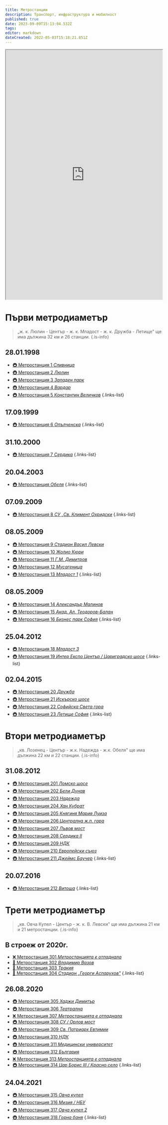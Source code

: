 ```yaml
---
title: Метростанции
description: Транспорт, инфраструктура и мобилност
published: true
date: 2023-09-09T15:13:04.532Z
tags: 
editor: markdown
dateCreated: 2022-05-03T15:18:21.851Z
---
```


<iframe src="https://www.google.com/maps/d/embed?mid=1AS4TDFp8L0Wk26nXB2nYHFBR9KM&ehbc=2E312F" width="100%" height="800"></iframe>


# Първи метродиаметър
> „ж. к. Люлин - Център - ж. к. Младост - ж. к. Дружба - Летище" ще има дължина 32 км и 26 станции.
{.is-info}

## 28.01.1998
- [:metro: Метростанция 1 *Сливница*](/bg/sofia-metro/stations/slivnitsa)
- [:metro: Метростанция 2 *Люлин*](/bg/sofia-metro/stations/lyulin)
- [:metro: Метростанция 3 *Западен парк*](/bg/sofia-metro/stations/zapaden-park)
- [:metro: Метростанция 4 *Вардар*](/bg/sofia-metro/stations/vardar)
- [:metro: Метростанция 5 *Константин Величков*](/bg/sofia-metro/stations/konstantin-velichkov)
{.links-list}

## 17.09.1999
- [:metro: Метростанция 6 *Опълченска*](/bg/sofia-metro/stations/opalchenska)
{.links-list}

## 31.10.2000
- [:metro: Метростанция 7 *Сердика*](/bg/sofia-metro/stations/serdica)
{.links-list}

## 20.04.2003
- [:metro: Метростанция *Обеля*](/bg/sofia-metro/stations/obelya)
{.links-list}

## 07.09.2009
- [:metro: Метростанция 8 *СУ „Св. Климент Охридски*](/bg/sofia-metro/stations/sofia-university)
{.links-list}


## 08.05.2009
- [:metro: Метростанция 9 *Стадион Васил Левски*](/bg/sofia-metro/stations/vasil-levski-stadium)
- [:metro: Метростанция 10 *Жолио Кюри*](/bg/sofia-metro/stations/joliot-curie)
- [:metro: Метростанция 11 *Г.М. Димитров*](/bg/sofia-metro/stations/gm-dimitrov)
- [:metro: Метростанция 12 *Мусагеница*](/bg/sofia-metro/stations/musagenitsa)
- [:metro: Метростанция 13 *Младост 1*](/bg/sofia-metro/stations/mladost-1)
{.links-list}


## 08.05.2009
- [:metro: Метростанция 14 *Александър Малинов*](/bg/sofia-metro/stations/aleksander-malinov)
- [:metro: Метростанция 15 *Акад. Ал. Теодоров-Балан*](/bg/sofia-metro/stations/akad-al-teodorov-balan)
- [:metro: Метростанция 16 *Бизнес парк София*](/bg/sofia-metro/stations/business-park-sofia)
{.links-list}

## 25.04.2012
- [:metro: Метростанция 18 *Младост 3*](/bg/sofia-metro/stations/mladost-3)
- [:metro: Метростанция 19 *Интер Експо Център / Цариградско шосе*](/bg/sofia-metro/stations/inter-expo-center)
{.links-list}

## 02.04.2015
- [:metro: Метростанция 20 *Дружба*](/bg/sofia-metro/stations/drujba)
- [:metro: Метростанция 21 *Искърско шосе*](/bg/sofia-metro/stations/iskarsko-shose)
- [:metro: Метростанция 22 *Софийска Света гора*](/bg/sofia-metro/stations/sofiiska-sveta-gora)
- [:metro: Метростанция 23 *Летище София*](/bg/sofia-metro/stations/sofia-airport)
{.links-list}


# Втори метродиаметър
> „кв. Лозенец - Център - ж.к. Надежда - ж.к. Обеля" ще има дължина 22 км и 22 станции.
{.is-info}

## 31.08.2012
- [:metro: Метростанция 201 *Ломско шосе*](/bg/sofia-metro/stations/lomsko-shose)
- [:metro: Метростанция 202 *Бели Дунав*](/bg/sofia-metro/stations/beli-dunav)
- [:metro: Метростанция 203 *Надежда*](/bg/sofia-metro/stations/nadejda)
- [:metro: Метростанция 204 *Хан Кубрат*](/bg/sofia-metro/stations/han-kubrat)
- [:metro: Метростанция 205 *Княгиня Мария Луиза*](/bg/sofia-metro/stations/kn-maria-luiza)
- [:metro: Метростанция 206 *Централна ж.п. гара*](/bg/sofia-metro/stations/central-railway-station)
- [:metro: Метростанция 207 *Лъвов мост*](/bg/sofia-metro/stations/lavov-most)
- [:metro: Метростанция 208 *Сердика II*](/bg/sofia-metro/stations/serdica-ii)
- [:metro: Метростанция 209 *НДК*](/bg/sofia-metro/stations/ndk)
- [:metro: Метростанция 210 *Европейски съюз*](/bg/sofia-metro/stations/european-union)
- [:metro: Метростанция 211 *Джеймс Баучер*](/bg/sofia-metro/stations/james-bourchier)
{.links-list}

## 20.07.2016
- [:metro: Метростанция 212 *Витоша*](/bg/sofia-metro/stations/vitosha)
{.links-list}

# Трети метродиаметър
> „кв. Овча Купел - Център - ж. к. В. Левски" ще има дължина 21 км и 21 метростанции.
{.is-info}


## В строеж от 2020г.
- [:x: Метростанция 301 *Метростанцията е отпаднала*](/bg/sofia-metro/stations/301)
- [:triangular_ruler: Метростанция 302 *Владимир Вазов*](/bg/sofia-metro/stations/vladimir-vazov)
- [:triangular_ruler: Метростанция 303 *Тракия*](/bg/sofia-metro/stations/trakia)
- [:triangular_ruler: Метростанция 304 *Стадион „Георги Аспарухов"*](/bg/sofia-metro/stations/georgi-asparuhov-stadium)
{.links-list}


## 26.08.2020
- [:metro: Метростанция 305 *Хаджи Димитър*](/bg/sofia-metro/stations/hadzhi-dimitar)
- [:metro: Метростанция 306 *Театрална*](/bg/sofia-metro/stations/teatralna)
- [:x: Метростанция 307 *Метростанцията е отпаднала*](/bg/sofia-metro/stations/307)
- [:metro: Метростанция 308 *СУ / Орлов мост*](/bg/sofia-metro/stations/sofia-university-orlov-most)
- [:metro: Метростанция 309 *Св. Патриарх Евтимии*](/bg/sofia-metro/stations/st-patriarch-evtimii)
- [:metro: Метростанция 310 *НДК*](/bg/sofia-metro/stations/ndk-ii)
- [:metro: Метростанция 311 *Медицински университет*](/bg/sofia-metro/stations/medical-university)
- [:metro: Метростанция 312 *България*](/bg/sofia-metro/stations/bulgaria)
- [:x: Метростанция 313 *Метростанцията е отпаднала*](/bg/sofia-metro/stations/313)
- [:metro: Метростанция 314 *Цар Борис III / Красно село*](/bg/sofia-metro/stations/tsar-boris-iii)
{.links-list}

## 24.04.2021
- [:metro: Метростанция 315 *Овча купел*](/bg/sofia-metro/stations/ovcha-kupel)
- [:metro: Метростанция 316 *Мизия / НБУ*](/bg/sofia-metro/stations/mizia-nbu)
- [:metro: Метростанция 317 *Овча купел 2*](/bg/sofia-metro/stations/ovcha-kupel-2)
- [:metro: Метростанция 318 *Горна баня*](/bg/sofia-metro/stations/gorna-banya)
{.links-list}

